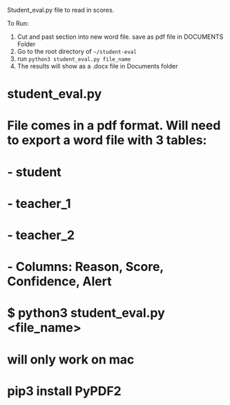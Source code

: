 Student_eval.py file to read in scores.

To Run:
1. Cut and past section into new word file. save as pdf file in DOCUMENTS Folder
2. Go to the root directory of `~/student-eval` 
3. run `python3 student_eval.py file_name`
4. The results will show as a .docx file in Documents folder

# student_eval.py
# File comes in a pdf format. Will need to export a word file with 3 tables:
# - student
# - teacher_1
# - teacher_2
# - Columns: Reason, Score, Confidence, Alert
# $ python3 student_eval.py <file_name>
# will only work on mac

#  pip3 install PyPDF2


